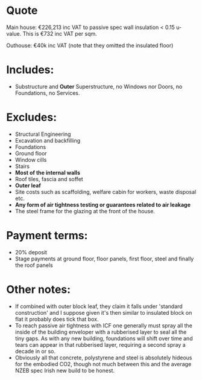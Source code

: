 # Quote

Main house: €226,213 inc VAT to passive spec wall insulation < 0.15 u-value. This is €732 inc VAT per sqm.

Outhouse: €40k inc VAT (note that they omitted the insulated floor)

# Includes:

- Substructure and **Outer** Superstructure, no Windows nor Doors, no Foundations, no Services.

# Excludes:

- Structural Engineering
- Excavation and backfilling
- Foundations
- Ground floor
- Window cills
- Stairs
- **Most of the internal walls**
- Roof tiles, fascia and soffet
- **Outer leaf**
- Site costs such as scaffolding, welfare cabin for workers, waste disposal etc.
- **Any form of air tightness testing or guarantees related to air leakage**
- The steel frame for the glazing at the front of the house.

# Payment terms:

- 20% deposit
- Stage payments at ground floor, floor panels, first floor, steel and finally the roof panels

# Other notes:

- If combined with outer block leaf, they claim it falls under 'standard construction' and I suppose given it's then similar to insulated block on flat it probably does tick that box.
- To reach passive air tightness with ICF one generally must spray all the inside of the building enveloper with a rubberised layer to seal all the tiny gaps. As with any new building, foundations will shift over time and tears can appear in that rubberised layer, requiring a second spray a decade in or so.
- Obviously all that concrete, polystyrene and steel is absolutely hideous for the embodied CO2, though not much between this and the average NZEB spec Irish new build to be honest.
